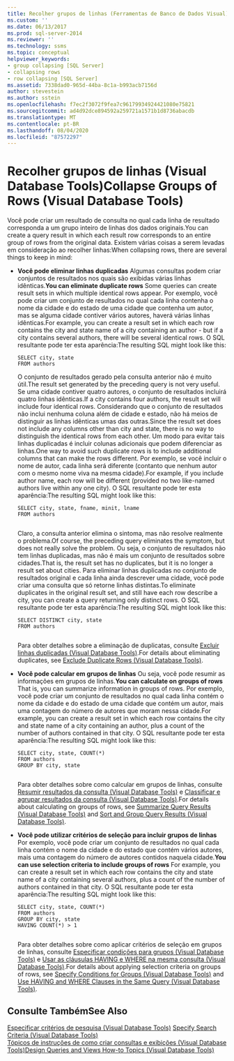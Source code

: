 ```yaml
---
title: Recolher grupos de linhas (Ferramentas de Banco de Dados Visual) | Microsoft Docs
ms.custom: ''
ms.date: 06/13/2017
ms.prod: sql-server-2014
ms.reviewer: ''
ms.technology: ssms
ms.topic: conceptual
helpviewer_keywords:
- group collapsing [SQL Server]
- collapsing rows
- row collapsing [SQL Server]
ms.assetid: 7338dad0-965d-44ba-8c1a-b993acb7156d
author: stevestein
ms.author: sstein
ms.openlocfilehash: f7ec2f3072f9fea7c96179934924421080e75821
ms.sourcegitcommit: ad4d92dce894592a259721a1571b1d8736abacdb
ms.translationtype: MT
ms.contentlocale: pt-BR
ms.lasthandoff: 08/04/2020
ms.locfileid: "87572297"
---
```

# <a name="collapse-groups-of-rows-visual-database-tools"></a><span data-ttu-id="07974-102">Recolher grupos de linhas (Visual Database Tools)</span><span class="sxs-lookup"><span data-stu-id="07974-102">Collapse Groups of Rows (Visual Database Tools)</span></span>
  <span data-ttu-id="07974-103">Você pode criar um resultado de consulta no qual cada linha de resultado corresponda a um grupo inteiro de linhas dos dados originais.</span><span class="sxs-lookup"><span data-stu-id="07974-103">You can create a query result in which each result row corresponds to an entire group of rows from the original data.</span></span> <span data-ttu-id="07974-104">Existem várias coisas a serem levadas em consideração ao recolher linhas:</span><span class="sxs-lookup"><span data-stu-id="07974-104">When collapsing rows, there are several things to keep in mind:</span></span>  
  
-   <span data-ttu-id="07974-105">**Você pode eliminar linhas duplicadas** Algumas consultas podem criar conjuntos de resultados nos quais são exibidas várias linhas idênticas.</span><span class="sxs-lookup"><span data-stu-id="07974-105">**You can eliminate duplicate rows** Some queries can create result sets in which multiple identical rows appear.</span></span> <span data-ttu-id="07974-106">Por exemplo, você pode criar um conjunto de resultados no qual cada linha contenha o nome da cidade e do estado de uma cidade que contenha um autor, mas se alguma cidade contiver vários autores, haverá várias linhas idênticas.</span><span class="sxs-lookup"><span data-stu-id="07974-106">For example, you can create a result set in which each row contains the city and state name of a city containing an author - but if a city contains several authors, there will be several identical rows.</span></span> <span data-ttu-id="07974-107">O SQL resultante pode ter esta aparência:</span><span class="sxs-lookup"><span data-stu-id="07974-107">The resulting SQL might look like this:</span></span>  
  
    ```  
    SELECT city, state  
    FROM authors  
    ```  
  
     <span data-ttu-id="07974-108">O conjunto de resultados gerado pela consulta anterior não é muito útil.</span><span class="sxs-lookup"><span data-stu-id="07974-108">The result set generated by the preceding query is not very useful.</span></span> <span data-ttu-id="07974-109">Se uma cidade contiver quatro autores, o conjunto de resultados incluirá quatro linhas idênticas.</span><span class="sxs-lookup"><span data-stu-id="07974-109">If a city contains four authors, the result set will include four identical rows.</span></span> <span data-ttu-id="07974-110">Considerando que o conjunto de resultados não inclui nenhuma coluna além de cidade e estado, não há meios de distinguir as linhas idênticas umas das outras.</span><span class="sxs-lookup"><span data-stu-id="07974-110">Since the result set does not include any columns other than city and state, there is no way to distinguish the identical rows from each other.</span></span> <span data-ttu-id="07974-111">Um modo para evitar tais linhas duplicadas é incluir colunas adicionais que podem diferenciar as linhas.</span><span class="sxs-lookup"><span data-stu-id="07974-111">One way to avoid such duplicate rows is to include additional columns that can make the rows different.</span></span> <span data-ttu-id="07974-112">Por exemplo, se você incluir o nome de autor, cada linha será diferente (contanto que nenhum autor com o mesmo nome viva na mesma cidade).</span><span class="sxs-lookup"><span data-stu-id="07974-112">For example, if you include author name, each row will be different (provided no two like-named authors live within any one city).</span></span> <span data-ttu-id="07974-113">O SQL resultante pode ter esta aparência:</span><span class="sxs-lookup"><span data-stu-id="07974-113">The resulting SQL might look like this:</span></span>  
  
    ```  
    SELECT city, state, fname, minit, lname  
    FROM authors  
  
    ```  
  
     <span data-ttu-id="07974-114">Claro, a consulta anterior elimina o sintoma, mas não resolve realmente o problema.</span><span class="sxs-lookup"><span data-stu-id="07974-114">Of course, the preceding query eliminates the symptom, but does not really solve the problem.</span></span> <span data-ttu-id="07974-115">Ou seja, o conjunto de resultados não tem linhas duplicadas, mas não é mais um conjunto de resultados sobre cidades.</span><span class="sxs-lookup"><span data-stu-id="07974-115">That is, the result set has no duplicates, but it is no longer a result set about cities.</span></span> <span data-ttu-id="07974-116">Para eliminar linhas duplicadas no conjunto de resultados original e cada linha ainda descrever uma cidade, você pode criar uma consulta que só retorne linhas distintas.</span><span class="sxs-lookup"><span data-stu-id="07974-116">To eliminate duplicates in the original result set, and still have each row describe a city, you can create a query returning only distinct rows.</span></span> <span data-ttu-id="07974-117">O SQL resultante pode ter esta aparência:</span><span class="sxs-lookup"><span data-stu-id="07974-117">The resulting SQL might look like this:</span></span>  
  
    ```  
    SELECT DISTINCT city, state  
    FROM authors  
  
    ```  
  
     <span data-ttu-id="07974-118">Para obter detalhes sobre a eliminação de duplicatas, consulte [Excluir linhas duplicadas &#40;Visual Database Tools&#41;](visual-database-tools.md).</span><span class="sxs-lookup"><span data-stu-id="07974-118">For details about eliminating duplicates, see [Exclude Duplicate Rows &#40;Visual Database Tools&#41;](visual-database-tools.md).</span></span>  
  
-   <span data-ttu-id="07974-119">**Você pode calcular em grupos de linhas** Ou seja, você pode resumir as informações em grupos de linhas.</span><span class="sxs-lookup"><span data-stu-id="07974-119">**You can calculate on groups of rows** That is, you can summarize information in groups of rows.</span></span> <span data-ttu-id="07974-120">Por exemplo, você pode criar um conjunto de resultados no qual cada linha contém o nome da cidade e do estado de uma cidade que contém um autor, mais uma contagem do número de autores que moram nessa cidade.</span><span class="sxs-lookup"><span data-stu-id="07974-120">For example, you can create a result set in which each row contains the city and state name of a city containing an author, plus a count of the number of authors contained in that city.</span></span> <span data-ttu-id="07974-121">O SQL resultante pode ter esta aparência:</span><span class="sxs-lookup"><span data-stu-id="07974-121">The resulting SQL might look like this:</span></span>  
  
    ```  
    SELECT city, state, COUNT(*)  
    FROM authors  
    GROUP BY city, state  
  
    ```  
  
     <span data-ttu-id="07974-122">Para obter detalhes sobre como calcular em grupos de linhas, consulte [Resumir resultados da consulta &#40;Visual Database Tools&#41;](summarize-query-results-visual-database-tools.md) e [Classificar e agrupar resultados da consulta &#40;Visual Database Tools&#41;](sort-and-group-query-results-visual-database-tools.md).</span><span class="sxs-lookup"><span data-stu-id="07974-122">For details about calculating on groups of rows, see [Summarize Query Results &#40;Visual Database Tools&#41;](summarize-query-results-visual-database-tools.md) and [Sort and Group Query Results &#40;Visual Database Tools&#41;](sort-and-group-query-results-visual-database-tools.md).</span></span>  
  
-   <span data-ttu-id="07974-123">**Você pode utilizar critérios de seleção para incluir grupos de linhas** Por exemplo, você pode criar um conjunto de resultados no qual cada linha contém o nome da cidade e do estado que contém vários autores, mais uma contagem do número de autores contidos naquela cidade.</span><span class="sxs-lookup"><span data-stu-id="07974-123">**You can use selection criteria to include groups of rows** For example, you can create a result set in which each row contains the city and state name of a city containing several authors, plus a count of the number of authors contained in that city.</span></span> <span data-ttu-id="07974-124">O SQL resultante pode ter esta aparência:</span><span class="sxs-lookup"><span data-stu-id="07974-124">The resulting SQL might look like this:</span></span>  
  
    ```  
    SELECT city, state, COUNT(*)  
    FROM authors  
    GROUP BY city, state  
    HAVING COUNT(*) > 1  
  
    ```  
  
     <span data-ttu-id="07974-125">Para obter detalhes sobre como aplicar critérios de seleção em grupos de linhas, consulte [Especificar condições para grupos &#40;Visual Database Tools&#41;](specify-conditions-for-groups-visual-database-tools.md) e [Usar as cláusulas HAVING e WHERE na mesma consulta &#40;Visual Database Tools&#41;](use-having-and-where-clauses-in-the-same-query-visual-database-tools.md).</span><span class="sxs-lookup"><span data-stu-id="07974-125">For details about applying selection criteria on groups of rows, see [Specify Conditions for Groups &#40;Visual Database Tools&#41;](specify-conditions-for-groups-visual-database-tools.md) and [Use HAVING and WHERE Clauses in the Same Query &#40;Visual Database Tools&#41;](use-having-and-where-clauses-in-the-same-query-visual-database-tools.md).</span></span>  
  
## <a name="see-also"></a><span data-ttu-id="07974-126">Consulte Também</span><span class="sxs-lookup"><span data-stu-id="07974-126">See Also</span></span>  
 <span data-ttu-id="07974-127">[Especificar critérios de pesquisa &#40;Visual Database Tools&#41;](specify-search-criteria-visual-database-tools.md) </span><span class="sxs-lookup"><span data-stu-id="07974-127">[Specify Search Criteria &#40;Visual Database Tools&#41;](specify-search-criteria-visual-database-tools.md) </span></span>  
 [<span data-ttu-id="07974-128">Tópicos de instruções de como criar consultas e exibições &#40;Visual Database Tools&#41;</span><span class="sxs-lookup"><span data-stu-id="07974-128">Design Queries and Views How-to Topics &#40;Visual Database Tools&#41;</span></span>](design-queries-and-views-how-to-topics-visual-database-tools.md)  
  
  
